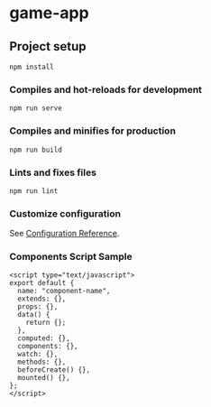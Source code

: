 # game-app

## Project setup
```
npm install
```

### Compiles and hot-reloads for development
```
npm run serve
```

### Compiles and minifies for production
```
npm run build
```

### Lints and fixes files
```
npm run lint
```

### Customize configuration
See [Configuration Reference](https://cli.vuejs.org/config/).

### Components Script Sample
```
<script type="text/javascript">
export default {
  name: "component-name",
  extends: {},
  props: {},
  data() {
    return {};
  },
  computed: {},
  components: {},
  watch: {},
  methods: {},
  beforeCreate() {},
  mounted() {},
};
</script>
```

